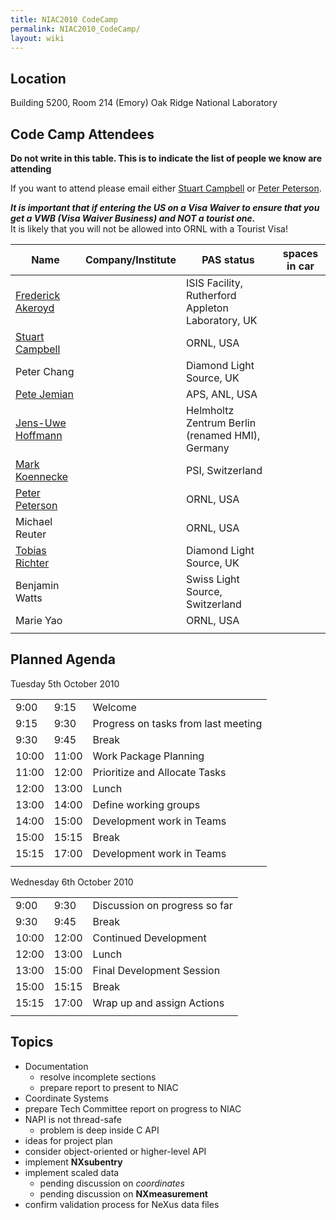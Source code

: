 ```yaml
---
title: NIAC2010 CodeCamp
permalink: NIAC2010_CodeCamp/
layout: wiki
---
```


Location
--------

Building 5200, Room 214 (Emory) Oak Ridge National Laboratory

Code Camp Attendees
-------------------

**Do not write in this table. This is to indicate the list of people we
know are attending**

If you want to attend please email either [Stuart
Campbell](User%3AStuart_Campbell "wikilink") or [Peter
Peterson](User%3APeter_Peterson "wikilink").

***It is important that if entering the US on a Visa Waiver to ensure
that you get a VWB (Visa Waiver Business) and NOT a tourist one.***  
It is likely that you will not be allowed into ORNL with a Tourist Visa!

| Name                                                      | Company/Institute                                   | PAS status          | spaces in car |
|-----------------------------------------------------------|-----------------------------------------------------|---------------------|---------------|
| [Frederick Akeroyd](User%3AFreddie_Akeroyd "wikilink")    | | ISIS Facility, Rutherford Appleton Laboratory, UK | | approved          |               |
| [Stuart Campbell](User%3AStuart_Campbell "wikilink")      | | ORNL, USA                                         | | approved          | 2             |
| Peter Chang                                               | | Diamond Light Source, UK                          | | approved          |               |
| [Pete Jemian](User%3APete_Jemian "wikilink")              | | APS, ANL, USA                                     | | approved          |               |
| [ Jens-Uwe Hoffmann](User%3AJens-Uwe_Hoffmann "wikilink") | | Helmholtz Zentrum Berlin (renamed HMI), Germany   | | approved          |               |
| [Mark Koennecke](User%3AMark_Koennecke "wikilink")        | | PSI, Switzerland                                  | | approved          |               |
| [Peter Peterson](User%3APeter_Peterson "wikilink")        | | ORNL, USA                                         | | approved          | 3             |
| Michael Reuter                                            | | ORNL, USA                                         | | approved          |               |
| [Tobias Richter](User%3ATobias_Richter "wikilink")        | | Diamond Light Source, UK                          | | approved          |               |
| Benjamin Watts                                            | | Swiss Light Source, Switzerland                   | | awaiting approval |               |
| Marie Yao                                                 | | ORNL, USA                                         | | approved          |               |
||

Planned Agenda
--------------

Tuesday 5th October 2010

|       |       |                                     |
|-------|-------|-------------------------------------|
| 9:00  | 9:15  | Welcome                             |
| 9:15  | 9:30  | Progress on tasks from last meeting |
| 9:30  | 9:45  | Break                               |
| 10:00 | 11:00 | Work Package Planning               |
| 11:00 | 12:00 | Prioritize and Allocate Tasks       |
| 12:00 | 13:00 | Lunch                               |
| 13:00 | 14:00 | Define working groups               |
| 14:00 | 15:00 | Development work in Teams           |
| 15:00 | 15:15 | Break                               |
| 15:15 | 17:00 | Development work in Teams           |
||

Wednesday 6th October 2010

|       |       |                               |
|-------|-------|-------------------------------|
| 9:00  | 9:30  | Discussion on progress so far |
| 9:30  | 9:45  | Break                         |
| 10:00 | 12:00 | Continued Development         |
| 12:00 | 13:00 | Lunch                         |
| 13:00 | 15:00 | Final Development Session     |
| 15:00 | 15:15 | Break                         |
| 15:15 | 17:00 | Wrap up and assign Actions    |
||

Topics
------

-   Documentation
    -   resolve incomplete sections
    -   prepare report to present to NIAC
-   Coordinate Systems
-   prepare Tech Committee report on progress to NIAC
-   NAPI is not thread-safe
    -   problem is deep inside C API
-   ideas for project plan
-   consider object-oriented or higher-level API
-   implement **NXsubentry**
-   implement scaled data
    -   pending discussion on *coordinates*
    -   pending discussion on **NXmeasurement**
-   confirm validation process for NeXus data files

